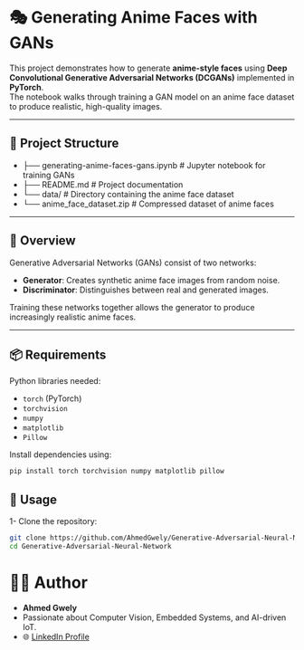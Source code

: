 # 🎭 Generating Anime Faces with GANs

This project demonstrates how to generate **anime-style faces** using **Deep Convolutional Generative Adversarial Networks (DCGANs)** implemented in **PyTorch**.  
The notebook walks through training a GAN model on an anime face dataset to produce realistic, high-quality images.

---

## 📂 Project Structure

- ├── generating-anime-faces-gans.ipynb # Jupyter notebook for training GANs
- ├── README.md # Project documentation
- └── data/ # Directory containing the anime face dataset
- └── anime_face_dataset.zip # Compressed dataset of anime faces


---

## 🧠 Overview

Generative Adversarial Networks (GANs) consist of two networks:

- **Generator**: Creates synthetic anime face images from random noise.  
- **Discriminator**: Distinguishes between real and generated images.

Training these networks together allows the generator to produce increasingly realistic anime faces.

---

## 📦 Requirements

Python libraries needed:

- `torch` (PyTorch)  
- `torchvision`  
- `numpy`  
- `matplotlib`  
- `Pillow`  

Install dependencies using:

```bash
pip install torch torchvision numpy matplotlib pillow
```

## 🚀 Usage

1- Clone the repository:

```bash
git clone https://github.com/AhmedGwely/Generative-Adversarial-Neural-Network.git
cd Generative-Adversarial-Neural-Network
```


# 👨‍💻 Author

- **Ahmed Gwely**  
- Passionate about Computer Vision, Embedded Systems, and AI-driven IoT.  
- 🌐 [LinkedIn Profile](https://www.linkedin.com/in/ahmed-gwely-2589611b0/)  

